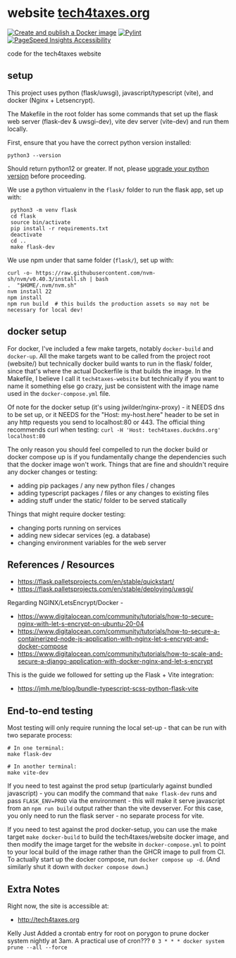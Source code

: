 # website [tech4taxes.org](https://tech4taxes.org)

[![Create and publish a Docker image](https://github.com/tech4taxes/website/actions/workflows/docker-image.yml/badge.svg?branch=main)](https://github.com/tech4taxes/website/actions/workflows/docker-image.yml)
[![Pylint](https://github.com/tech4taxes/website/actions/workflows/pylint.yml/badge.svg)](https://github.com/tech4taxes/website/actions/workflows/pylint.yml)
[![PageSpeed Insights Accessibility](https://github.com/tech4taxes/website/blob/main/badges/pagespeed-insights-accessibility.svg)](https://github.com/tech4taxes/website/actions/workflows/pagespeed-insights.yml)

code for the tech4taxes website


## setup
This project uses python (flask/uwsgi), javascript/typescript (vite), and docker (Nginx + Letsencrypt).

The Makefile in the root folder has some commands that set up the flask web server (flask-dev & uwsgi-dev), vite dev server (vite-dev) and run them locally.

First, ensure that you have the correct python version installed: 
```
python3 --version
```
Should return python12 or greater. If not, please [upgrade your python version](https://www.python.org/downloads/) before proceeding.

We use a python virtualenv in the `flask/` folder to run the flask app, set up with:

```
 python3 -m venv flask
 cd flask
 source bin/activate
 pip install -r requirements.txt
 deactivate
 cd ..
 make flask-dev
```

We use npm under that same folder (`flask/`), set up with:
```
curl -o- https://raw.githubusercontent.com/nvm-sh/nvm/v0.40.3/install.sh | bash
.  "$HOME/.nvm/nvm.sh"
nvm install 22
npm install
npm run build  # this builds the production assets so may not be necessary for local dev!
```

## docker setup
For docker, I've included a few make targets, notably `docker-build` and `docker-up`.
All the make targets want to be called from the project root (website/) but technically docker build wants to run in the flask/ folder, since that's where
the actual Dockerfile is that builds the image. In the Makefile, I believe I call it `tech4taxes-website` but technically if you want to name it something else go crazy,
just be consistent with the image name used in the `docker-compose.yml` file.

Of note for the docker setup (it's using jwilder/nginx-proxy) - it NEEDS dns to be set up, or it NEEDS for the "Host: my-host.here" header to be set in any http requests you send to localhost:80 or 443.
The official thing recommends curl when testing:
`curl -H 'Host: tech4taxes.duckdns.org' localhost:80`


The only reason you should feel compelled to run the docker build or docker compose up is if you fundamentally change the dependencies such that the docker image won't work. Things that are fine and shouldn't require any docker changes or testing:
- adding pip packages / any new python files / changes
- adding typescript packages / files  or any changes to existing files
- adding stuff under the static/ folder to be served statically

Things that might require docker testing:
- changing ports running on services
- adding new sidecar services (eg. a database)
- changing environment variables for the web server

## References / Resources
- https://flask.palletsprojects.com/en/stable/quickstart/
- https://flask.palletsprojects.com/en/stable/deploying/uwsgi/

Regarding NGINX/LetsEncrypt/Docker - 
- https://www.digitalocean.com/community/tutorials/how-to-secure-nginx-with-let-s-encrypt-on-ubuntu-20-04
- https://www.digitalocean.com/community/tutorials/how-to-secure-a-containerized-node-js-application-with-nginx-let-s-encrypt-and-docker-compose
- https://www.digitalocean.com/community/tutorials/how-to-scale-and-secure-a-django-application-with-docker-nginx-and-let-s-encrypt

This is the guide we followed for setting up the Flask + Vite integration:
- https://jmh.me/blog/bundle-typescript-scss-python-flask-vite

## End-to-end testing
Most testing will only require running the local set-up - that can be run with two separate process:
```
# In one terminal:
make flask-dev

# In another terminal:
make vite-dev
```

If you need to test against the prod setup (particularly against bundled javascript) - you can modify the command that `make flask-dev` runs and pass `FLASK_ENV=PROD` via the environment - this will make it serve javascript from an `npm run build` output rather than the vite devserver. For this case, you only need to run the flask server - no separate process for vite.

If you need to test against the prod docker-setup, you can use the make target `make docker-build` to build the tech4taxes/website docker image, and then modify the image target for the website in `docker-compose.yml` to point to your local build of the image rather than the GHCR image to pull from CI. To actually start up the docker compose, run `docker compose up -d`. (And similarly shut it down with `docker compose down`.)

## Extra Notes
Right now, the site is accessible at:
- http://tech4taxes.org


Kelly Just Added a crontab entry for root on porygon to prune docker system nightly at 3am. A practical use of cron???
`0 3 * * * docker system prune --all --force`
